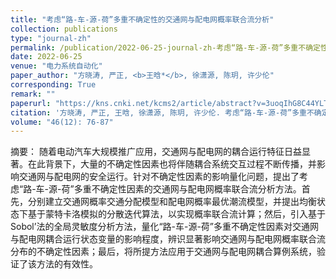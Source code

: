```yaml
---
title: "考虑“路-车-源-荷”多重不确定性的交通网与配电网概率联合流分析"
collection: publications
type: "journal-zh"
permalink: /publication/2022-06-25-journal-zh-考虑“路-车-源-荷”多重不确定性的交通网与配电网概率联合流分析
date: 2022-06-25
venue: "电力系统自动化"
paper_author: "方晓涛, 严正, <b>王晗*</b>, 徐潇源, 陈玥, 许少伦"
corresponding: True
remark: ""
paperurl: "https://kns.cnki.net/kcms2/article/abstract?v=3uoqIhG8C44YLTlOAiTRKibYlV5Vjs7iJTKGjg9uTdeTsOI_ra5_XaUMb0yodIjH-nwVdT1ofrMkHwrr2gjUHsOf-Em5BmJ5&uniplatform=NZKPT"
citation: '方晓涛, 严正, 王晗, 徐潇源, 陈玥, 许少伦. 考虑“路-车-源-荷”多重不确定性的交通网与配电网概率联合流分析[J]. 电力系统自动化, 2022, 46(12): 76-87.'
volume: "46(12): 76-87"
---
```


摘要：
随着电动汽车大规模推广应用，交通网与配电网的耦合运行特征日益显著。在此背景下，大量的不确定性因素也将伴随耦合系统交互过程不断传播，并影响交通网与配电网的安全运行。针对不确定性因素的影响量化问题，提出了考虑“路-车-源-荷”多重不确定性因素的交通网与配电网概率联合流分析方法。首先，分别建立交通网概率交通分配模型和配电网概率最优潮流模型，并提出均衡状态下基于蒙特卡洛模拟的分散迭代算法，以实现概率联合流计算；然后，引入基于Sobol’法的全局灵敏度分析方法，量化“路-车-源-荷”多重不确定性因素对交通网与配电网耦合运行状态变量的影响程度，辨识显著影响交通网与配电网概率联合流分布的不确定性因素；最后，将所提方法应用于交通网与配电网耦合算例系统，验证了该方法的有效性。
